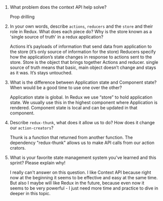 1. What problem does the context API help solve?

    Prop drilling

2. In your own words, describe `actions`, `reducers` and the `store` and their role in Redux. What does each piece do? Why is the store known as a 'single source of truth' in a redux application?

    Actions it’s payloads of information that send data from application to the store (it’s only source of information for the store)
    Reducers specify how the application’s state changes in response to actions sent to the store.
    Store is the object that brings together Actions and reducer. 
    single source of truth means that basic, main object doesn’t change and stays as it was. It’s stays untouched.

3. What is the difference between Application state and Component state? When would be a good time to use one over the other?

    Application state is global. In Redux we use “store” to hold application state. We usually use this in the highest component where Application is rendered.
    Component state is local and can be updated in that component.

4. Describe `redux-thunk`, what does it allow us to do? How does it change our `action-creators`?

    Thunk is a function that returned from another function. The dependency "redux-thunk" allows us to make API calls from our action crators. 

5. What is your favorite state management system you've learned and this sprint? Please explain why!

    I really can't answer on this question. I like Context API because right now at the beginning it seems to be effective and easy at the same time. But also I maybe will like Redux in the future, because even now it seems to be very powerful - I just need more time and practice to dive in deeper in this topic. 



